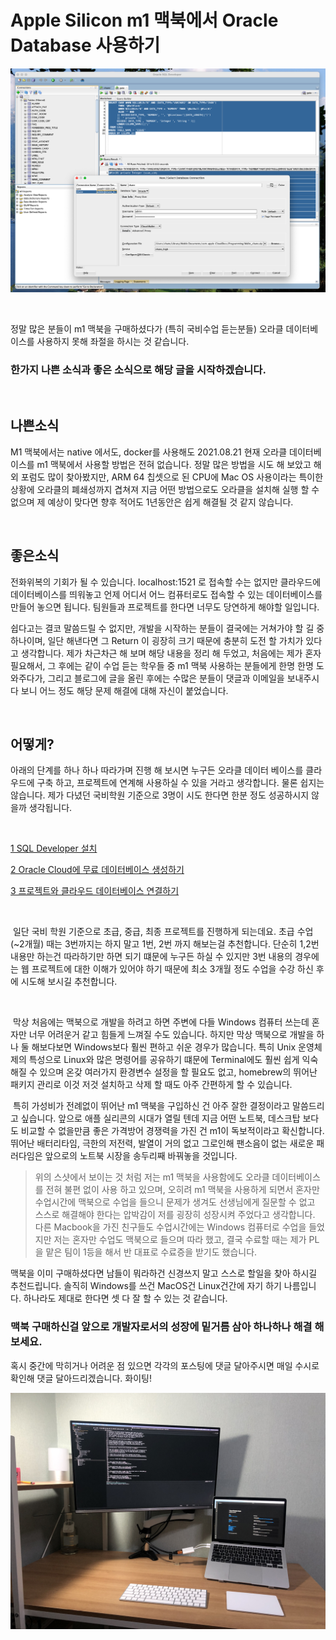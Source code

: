 # Apple Silicon m1 맥북에서 Oracle Database 사용하기



![image-20210821132153878](https://raw.githubusercontent.com/Shane-Park/markdownBlog/master/database/oracle/m1oracle.assets/image-20210821132153878.png)

​	

정말 많은 분들이 m1 맥북을 구매하셨다가 (특히 국비수업 듣는분들) 오라클 데이터베이스를 사용하지 못해 좌절을 하시는 것 같습니다.

### 한가지 나쁜 소식과 좋은 소식으로 해당 글을 시작하겠습니다.

​	

## 나쁜소식

M1 맥북에서는 native 에서도, docker를 사용해도 2021.08.21 현재 오라클 데이터베이스를 m1 맥북에서 사용할 방법은 전혀 없습니다. 정말 많은 방법을 시도 해 보았고 해외 포럼도 많이 찾아봤지만, ARM 64 칩셋으로 된 CPU에 Mac OS 사용이라는 특이한 상황에 오라클의 폐쇄성까지 겹쳐져 지금 어떤 방법으로도 오라클을 설치해 실행 할 수 없으며 제 예상이 맞다면 향후 적어도 1년동안은 쉽게 해결될 것 같지 않습니다.

​	

## 좋은소식

전화위복의 기회가 될 수 있습니다. localhost:1521 로 접속할 수는 없지만 클라우드에 데이터베이스를 띄워놓고 언제 어디서 어느 컴퓨터로도 접속할 수 있는 데이터베이스를 만들어 놓으면 됩니다. 팀원들과 프로젝트를 한다면 너무도 당연하게 해야할 일입니다.

쉽다고는 결코 말씀드릴 수 없지만, 개발을 시작하는 분들이 결국에는 거쳐가야 할 길 중 하나이며, 일단 해낸다면 그 Return 이 굉장히 크기 때문에 충분히 도전 할 가치가 있다고 생각합니다. 제가 차근차근 해 보며 해당 내용을 정리 해 두었고, 처음에는 제가 혼자 필요해서, 그 후에는 같이 수업 듣는 학우들 중 m1 맥북 사용하는 분들에게 한명 한명 도와주다가, 그리고 블로그에 글을 올린 후에는 수많은 분들이 댓글과 이메일을 보내주시다 보니 어느 정도 해당 문제 해결에 대해 자신이 붙었습니다.

​	

## 어떻게?

아래의 단계를 하나 하나 따라가며 진행 해 보시면 누구든 오라클 데이터 베이스를 클라우드에 구축 하고, 프로젝트에 연계해 사용하실 수 있을 거라고 생각합니다. 물론 쉽지는 않습니다. 제가 다녔던 국비학원 기준으로 3명이 시도 한다면 한분 정도 성공하시지 않을까 생각됩니다.

​	

[1 SQL Developer 설치](https://shanepark.tistory.com/87)

[2 Oracle Cloud에 무료 데이터베이스 생성하기 ](https://shanepark.tistory.com/173)

[3 프로젝트와 클라우드 데이터베이스 연결하기 ](https://shanepark.tistory.com/207?category=1203911)

​	

​	일단 국비 학원 기준으로 초급, 중급, 최종 프로젝트를 진행하게 되는데요. 초급 수업(~2개월) 때는 3번까지는 하지 말고 1번, 2번 까지 해보는걸 추천합니다. 단순히 1,2번 내용만 하는건 따라하기만 하면 되기 떄문에 누구든 하실 수 있지만 3번 내용의 경우에는 웹 프로젝트에 대한 이해가 있어야 하기 때문에 최소 3개월 정도 수업을 수강 하신 후에 시도해 보시길 추천합니다.

​		

​	막상 처음에는 맥북으로 개발을 하려고 하면 주변에 다들 Windows 컴퓨터 쓰는데 혼자만 너무 어려운거 같고 힘들게 느껴질 수도 있습니다. 하지만 막상 맥북으로 개발을 하나 둘 해보다보면 Windows보다 훨씬 편하고 쉬운 경우가 많습니다. 특히 Unix 운영체제의 특성으로 Linux와 많은 명령어를 공유하기 떄문에 Terminal에도 훨씬 쉽게 익숙해질 수 있으며 온갖 여러가지 환경변수 설정을 할 필요도 없고, homebrew의 뛰어난 패키지 관리로 이것 저것 설치하고 삭제 할 때도 아주 간편하게 할 수 있습니다.

​	특히 가성비가 전례없이 뛰어난 m1 맥북을 구입하신 건 아주 잘한 결정이라고 말씀드리고 싶습니다. 앞으로 애플 실리콘의 시대가 열릴 텐데 지금 어떤 노트북, 데스크탑 보다도 비교할 수 없을만큼 좋은 가격방어 경쟁력을 가진 건 m1이 독보적이라고 확신합니다. 뛰어난 배터리타임, 극한의 저전력, 발열이 거의 없고 그로인해 팬소음이 없는 새로운 패러다임은 앞으로의 노트북 시장을 송두리째 바꿔놓을 것입니다.

> 위의 스샷에서 보이는 것 처럼 저는 m1 맥북을 사용함에도 오라클 데이터베이스를 전혀 불편 없이 사용 하고 있으며, 오히려 m1 맥북을 사용하게 되면서 혼자만 수업시간에 맥북으로 수업을 들으니 문제가 생겨도 선생님에게 질문할 수 없고 스스로 해결해야 한다는 압박감이 저를 굉장히 성장시켜 주었다고 생각합니다. 다른 Macbook을 가진 친구들도 수업시간에는 Windows 컴퓨터로 수업을 들었지만 저는 혼자만 수업도 맥북으로 들으며 따라 했고, 결국 수료할 때는 제가 PL을 맡은 팀이 1등을 해서 반 대표로 수료증을 받기도 했습니다.

맥북을 이미 구매하셨다면 남들이 뭐라하건 신경쓰지 말고 스스로 할일을 찾아 하시길 추천드립니다. 솔직히 Windows를 쓰건 MacOS건 Linux건간에 자기 하기 나름입니다. 하나라도 제대로 한다면 셋 다 잘 할 수 있는 것 같습니다.

### 맥북 구매하신걸 앞으로 개발자로서의 성장에 밑거름 삼아 하나하나 해결 해 보세요. 

혹시 중간에 막히거나 어려운 점 있으면 각각의 포스팅에 댓글 달아주시면 매일 수시로 확인해 댓글 달아드리겠습니다. 화이팅!

![IMG_2175](https://raw.githubusercontent.com/Shane-Park/markdownBlog/master/database/oracle/m1oracle.assets/IMG_2175.jpeg)

